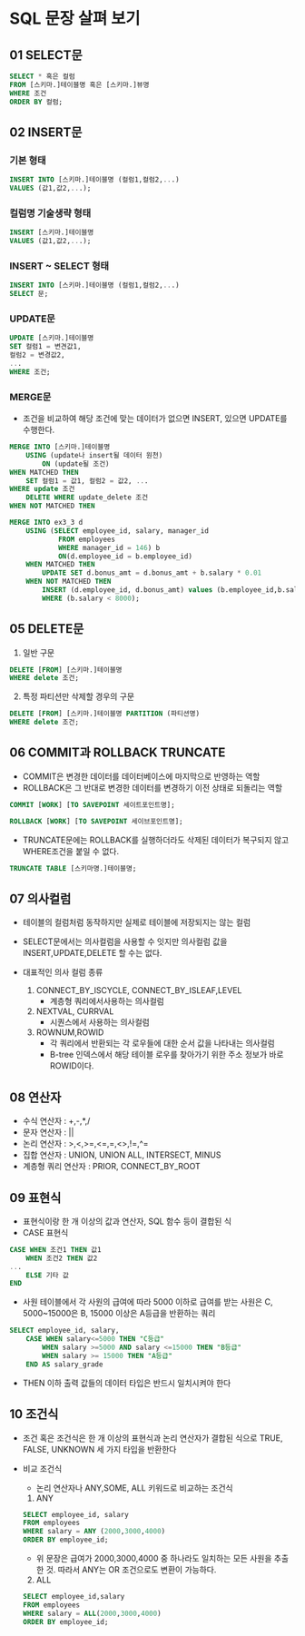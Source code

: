 # SQL 문장 살펴 보기

## 01 SELECT문
```sql
SELECT * 혹은 컬럼
FROM [스키마.]테이블명 혹은 [스키마.]뷰명
WHERE 조건
ORDER BY 컬럼;
```

## 02 INSERT문

### 기본 형태
```sql
INSERT INTO [스키마.]테이블명 (컬럼1,컬럼2,...)
VALUES (값1,값2,...);
```

### 컬럼명 기술생략 형태
```sql
INSERT [스키마.]테이블명
VALUES (값1,값2,...);
```

### INSERT ~ SELECT 형태
```sql
INSERT INTO [스키마.]테이블명 (컬럼1,컬럼2,...)
SELECT 문;
```

### UPDATE문
```sql
UPDATE [스키마.]테이블명
SET 컬럼1 = 변견값1,
컬럼2 = 변경값2,
...
WHERE 조건;
```

### MERGE문
- 조건을 비교하여 해당 조건에 맞는 데이터가 없으면 INSERT, 있으면 UPDATE를 수행한다.
```sql
MERGE INTO [스키마.]테이블명
    USING (update나 insert될 데이터 원천)
        ON (update될 조건)
WHEN MATCHED THEN
    SET 컬럼1 = 값1, 컬럼2 = 값2, ...
WHERE update 조건
    DELETE WHERE update_delete 조건
WHEN NOT MATCHED THEN

```
```sql
MERGE INTO ex3_3 d
    USING (SELECT employee_id, salary, manager_id
            FROM employees
            WHERE manager_id = 146) b
            ON(d.employee_id = b.employee_id)
    WHEN MATCHED THEN
        UPDATE SET d.bonus_amt = d.bonus_amt + b.salary * 0.01
    WHEN NOT MATCHED THEN
        INSERT (d.employee_id, d.bonus_amt) values (b.employee_id,b.salary *.001)
        WHERE (b.salary < 8000);
```

## 05 DELETE문
1. 일반 구문
```sql
DELETE [FROM] [스키마.]테이블명
WHERE delete 조건;
```
2. 특정 파티션만 삭제할 경우의 구문
```sql
DELETE [FROM] [스키마.]테이블명 PARTITION (파티션명)
WHERE delete 조건;
```

## 06 COMMIT과 ROLLBACK TRUNCATE
- COMMIT은 변경한 데이터를 데이터베이스에 마지막으로 반영하는 역할
- ROLLBACK은 그 반대로 변경한 데이터를 변경하기 이전 상태로 되돌리는 역할
```sql
COMMIT [WORK] [TO SAVEPOINT 세이트포인트명];

ROLLBACK [WORK] [TO SAVEPOINT 세이브포인트명];
```

- TRUNCATE문에는 ROLLBACK를 실행하더라도 삭제된 데이터가 복구되지 않고 WHERE조건을 붙일 수 없다.
```sql
TRUNCATE TABLE [스키마명.]테이블명;
```

## 07 의사컬럼
- 테이블의 컬럼처럼 동작하지만 실제로 테이블에 저장되지는 않는 컬럼
- SELECT문에서는 의사컬럼을 사용할 수 잇지만 의사컬럼 값을 INSERT,UPDATE,DELETE 할 수는 없다.

- 대표적인 의사 컬럼 종류
    1. CONNECT_BY_ISCYCLE, CONNECT_BY_ISLEAF,LEVEL
        - 계층형 쿼리에서사용하는 의사컬럼
    2. NEXTVAL, CURRVAL
        - 시퀀스에서 사용하는 의사컬럼
    3. ROWNUM,ROWID
        - 각 쿼리에서 반환되는 각 로우들에 대한 순서 값을 나타내는 의사컬럼
        - B-tree 인덱스에서 해당 테이블 로우를 찾아가기 위한 주소 정보가 바로 ROWID이다.

## 08 연산자
- 수식 연산자 : +,-,*,/
- 문자 연산자 : ||
- 논리 연산자 : >,<,>=,<=,=,<>,!=,^=
- 집합 연산자 : UNION, UNION ALL, INTERSECT, MINUS
- 계층형 쿼리 연산자 : PRIOR, CONNECT_BY_ROOT

## 09 표현식
- 표현식이랑 한 개 이상의 값과 연산자, SQL 함수 등이 결합된 식
- CASE 표현식
```sql
CASE WHEN 조건1 THEN 값1
    WHEN 조건2 THEN 값2
...
    ELSE 기타 값
END
```
- 사원 테이블에서 각 사원의 급여에 따라 5000 이하로 급여를 받는 사원은 C, 5000~15000은 B, 15000 이상은 A등급을 반환하는 쿼리

```sql
SELECT employee_id, salary,
    CASE WHEN salary<=5000 THEN "C등급"
        WHEN salary >=5000 AND salary <=15000 THEN "B등급"
        WHEN salary >= 15000 THEN "A등급"
    END AS salary_grade
```
- THEN 이하 출력 값들의 데이터 타입은 반드시 일치시켜야 한다

## 10 조건식
- 조건 혹은 조건식은 한 개 이상의 표현식과 논리 연산자가 결합된 식으로 TRUE, FALSE, UNKNOWN 세 가지 타입을 반환한다

- 비교 조건식
    - 논리 연산자나 ANY,SOME, ALL 키워드로 비교하는 조건식

    1. ANY
    ```sql
    SELECT employee_id, salary
    FROM employees
    WHERE salary = ANY (2000,3000,4000)
    ORDER BY employee_id;
    ```
    - 위 문장은 급여가 2000,3000,4000 중 하나라도 일치하는 모든 사원을 추출한 것. 따라서 ANY는 OR 조건으로도 변환이 가능하다.

    2. ALL
    ```sql
    SELECT employee_id,salary
    FROM employees
    WHERE salary = ALL(2000,3000,4000)
    ORDER BY employee_id;
    ```